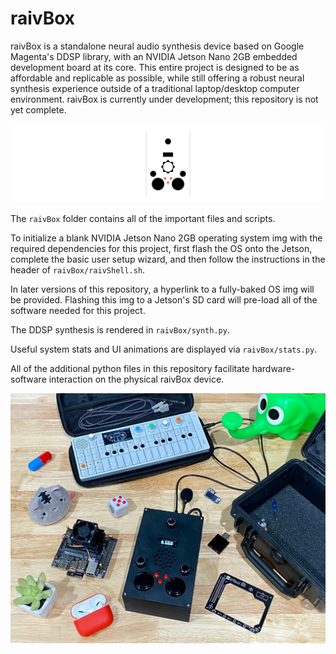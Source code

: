 # raivBox

raivBox is a standalone neural audio synthesis device based on Google Magenta's DDSP library, with an NVIDIA Jetson Nano 2GB embedded development board at its core. This entire project is designed to be as affordable and replicable as possible, while still offering a robust neural synthesis experience outside of a traditional laptop/desktop computer environment. raivBox is currently under development; this repository is not yet complete.

![raivBox logo](https://github.com/jacktipper/raivBox/blob/main/graphics/raivBox_logo.png)

The `raivBox` folder contains all of the important files and scripts.

To initialize a blank NVIDIA Jetson Nano 2GB operating system img with the required dependencies for this project, first flash the OS onto the Jetson, complete the basic user setup wizard, and then follow the instructions in the header of `raivBox/raivShell.sh`.

In later versions of this repository, a hyperlink to a fully-baked OS img will be provided. Flashing this img to a Jetson's SD card will pre-load all of the software needed for this project.

The DDSP synthesis is rendered in `raivBox/synth.py`.

Useful system stats and UI animations are displayed via `raivBox/stats.py`.

All of the additional python files in this repository facilitate hardware-software interaction on the physical raivBox device.

![raivBox product](https://github.com/jacktipper/raivBox/blob/main/graphics/raivBox_product.jpeg)

